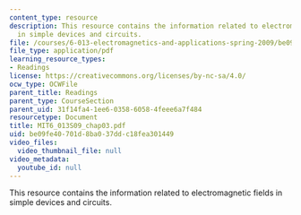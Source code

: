 ```yaml
---
content_type: resource
description: This resource contains the information related to electromagnetic fields
  in simple devices and circuits.
file: /courses/6-013-electromagnetics-and-applications-spring-2009/be09fe40701d8ba037ddc18fea301449_MIT6_013S09_chap03.pdf
file_type: application/pdf
learning_resource_types:
- Readings
license: https://creativecommons.org/licenses/by-nc-sa/4.0/
ocw_type: OCWFile
parent_title: Readings
parent_type: CourseSection
parent_uid: 31f14fa4-1ee6-0358-6058-4feee6a7f484
resourcetype: Document
title: MIT6_013S09_chap03.pdf
uid: be09fe40-701d-8ba0-37dd-c18fea301449
video_files:
  video_thumbnail_file: null
video_metadata:
  youtube_id: null
---
```

This resource contains the information related to electromagnetic fields in simple devices and circuits.